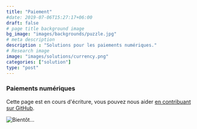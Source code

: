 ```yaml
---
title: "Paiement"
#date: 2019-07-06T15:27:17+06:00
draft: false
# page title background image
bg_image: "images/backgrounds/puzzle.jpg"
# meta description
description : "Solutions pour les paiements numériques."
# Research image
image: "images/solutions/currency.png"
categories: ["solution"]
type: "post"
---
```


### Paiements numériques

Cette page est en cours d'écriture, vous pouvez nous aider [en contribuant sur GitHub](https://github.com/foopgp/foopgp-hugowebsite/blob/test/content/french/solutions/theme-currency.md).

![Bientôt…](/images/comingsoon.jpg)
